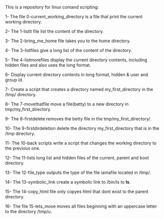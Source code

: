 This is a repository for linux comand scripting:

1- The file 0-current_working_directory is a file that print the current working directory.

2- The 1-listit file list the content of the directory.

3- The 2-bring_me_home file takes you to the home directory.

4- The 3-listfiles give a long list of the content of the directory.

5- The 4-listmorefiles display the current directory contents, including hidden files and also uses the long format.

6- Display current directory contents in long format, hidden & user and group id.


7- Create a script that creates a directory named my_first_directory in the /tmp/ directory.

8- The 7-movethatfile move a file(betty) to a new directory in tmp/my_first_directory.

9- The 8-firstdelete removes the betty file in the tmp/my_first_directory/.

10- The 9-firstdirdeletion delete the directory my_first_directory that is in the /tmp directory.

11- The 10-back scripts write a script that changes the working directory to the previous one.

12- The 11-lists long list and hidden files of the current, parent and boot directory.

13- The 12-file_type outputs the type of the file iamafile located in /tmp/.

14- The 13-symbolic_link create a symbolic link to /bin/ls to __ls__.

15- The 14-copy_html file only copyes html that dont exist to the parent directory.

16- The file 15-lets_move moves all files beginning with an uppercase letter to the directory /tmp/u.

